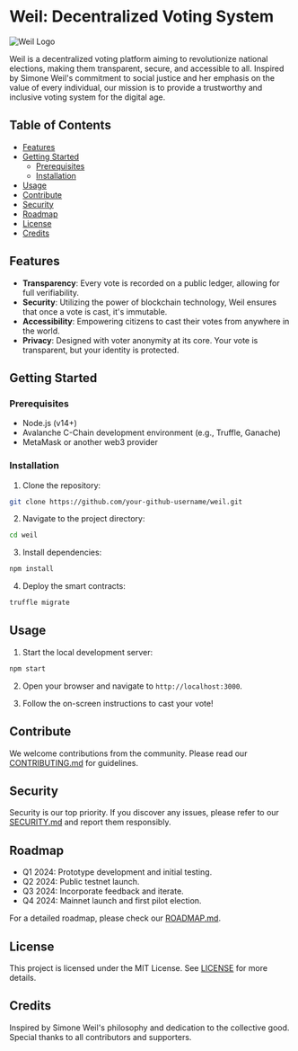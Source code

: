 # Weil: Decentralized Voting System

![Weil Logo](link-to-logo-image-if-any.png)

Weil is a decentralized voting platform aiming to revolutionize national elections, making them transparent, secure, and accessible to all. Inspired by Simone Weil's commitment to social justice and her emphasis on the value of every individual, our mission is to provide a trustworthy and inclusive voting system for the digital age.

## Table of Contents

- [Features](#features)
- [Getting Started](#getting-started)
  - [Prerequisites](#prerequisites)
  - [Installation](#installation)
- [Usage](#usage)
- [Contribute](#contribute)
- [Security](#security)
- [Roadmap](#roadmap)
- [License](#license)
- [Credits](#credits)

## Features

- **Transparency**: Every vote is recorded on a public ledger, allowing for full verifiability.
- **Security**: Utilizing the power of blockchain technology, Weil ensures that once a vote is cast, it's immutable.
- **Accessibility**: Empowering citizens to cast their votes from anywhere in the world.
- **Privacy**: Designed with voter anonymity at its core. Your vote is transparent, but your identity is protected.

## Getting Started

### Prerequisites

- Node.js (v14+)
- Avalanche C-Chain development environment (e.g., Truffle, Ganache)
- MetaMask or another web3 provider

### Installation

1. Clone the repository:

```sh
git clone https://github.com/your-github-username/weil.git
```

2. Navigate to the project directory:

```sh
cd weil
```

3. Install dependencies:

```sh
npm install
```

4. Deploy the smart contracts:

```sh
truffle migrate
```

## Usage

1. Start the local development server:

```sh
npm start
```


2. Open your browser and navigate to `http://localhost:3000`.

3. Follow the on-screen instructions to cast your vote!

## Contribute

We welcome contributions from the community. Please read our [CONTRIBUTING.md](link-to-contributing-md) for guidelines.

## Security

Security is our top priority. If you discover any issues, please refer to our [SECURITY.md](link-to-security-md) and report them responsibly.

## Roadmap

- Q1 2024: Prototype development and initial testing.
- Q2 2024: Public testnet launch.
- Q3 2024: Incorporate feedback and iterate.
- Q4 2024: Mainnet launch and first pilot election.

For a detailed roadmap, please check our [ROADMAP.md](link-to-roadmap-md).

## License

This project is licensed under the MIT License. See [LICENSE](link-to-license) for more details.

## Credits

Inspired by Simone Weil's philosophy and dedication to the collective good. Special thanks to all contributors and supporters.
